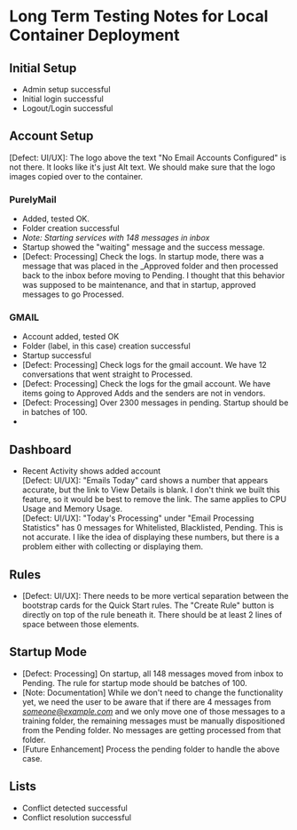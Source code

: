 # Long Term Testing Notes for Local Container Deployment  
  
## Initial Setup
-  Admin setup successful
-  Initial login successful
-  Logout/Login successful  
  
## Account Setup  
[Defect: UI/UX]: The logo above the text "No Email Accounts Configured" is not there.  It looks like it's just Alt text. We should make sure that the logo images copied over to the container.

### PurelyMail  
-  Added, tested OK. 
-  Folder creation successful  
-  *Note: Starting services with 148 messages in inbox*
-  Startup showed the "waiting" message and the success message.
-  [Defect: Processing] Check the logs. In startup mode, there was a message that was placed in the _Approved folder and then processed back to the inbox before moving to Pending. I thought that this behavior was supposed to be maintenance, and that in startup, approved messages to go Processed.  

  
### GMAIL
-  Account added, tested OK  
-  Folder (label, in this case) creation successful  
-  Startup successful  
-  [Defect: Processing] Check logs for the gmail account. We have 12 conversations that went straight to Processed.  
-  [Defect: Processing] Check the logs for the gmail account. We have items going to Approved Adds and the senders are not in vendors.  
-  [Defect: Processing] Over 2300 messages in pending. Startup should be in batches of 100.
-  
## Dashboard  
-  Recent Activity shows added account  
[Defect: UI/UX]: "Emails Today" card shows a number that appears accurate, but the link to View Details is blank. I don't think we built this feature, so it would be best to remove the link. The same applies to CPU Usage and Memory Usage.  
[Defect: UI/UX]: "Today's Processing" under "Email Processing Statistics" has 0 messages for Whitelisted, Blacklisted, Pending. This is not accurate. I like the idea of displaying these numbers, but there is a problem either with collecting or displaying them.

## Rules
-  [Defect: UI/UX]: There needs to be more vertical separation between the bootstrap cards for the Quick Start rules. The "Create Rule" button is directly on top of the rule beneath it. There should be at least 2 lines of space between those elements.  

## Startup Mode
-  [Defect: Processing] On startup, all 148 messages moved from inbox to Pending. The rule for startup mode should be batches of 100.  
-  [Note: Documentation] While we don't need to change the functionality yet, we need the user to be aware that if there are 4 messages from *someone@example.com* and we only move one of those messages to a training folder, the remaining messages must be manually dispositioned from the Pending folder. No messages are getting processed from that folder.  
-  [Future Enhancement] Process the pending folder to handle the above case.  

## Lists
-  Conflict detected successful  
-  Conflict resolution successful  
